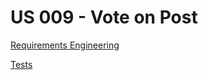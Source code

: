 # US 009 - Vote on Post

[Requirements Engineering](01.requirements-engineering/US009.md)

[Tests](02.tests/readme.md)
 